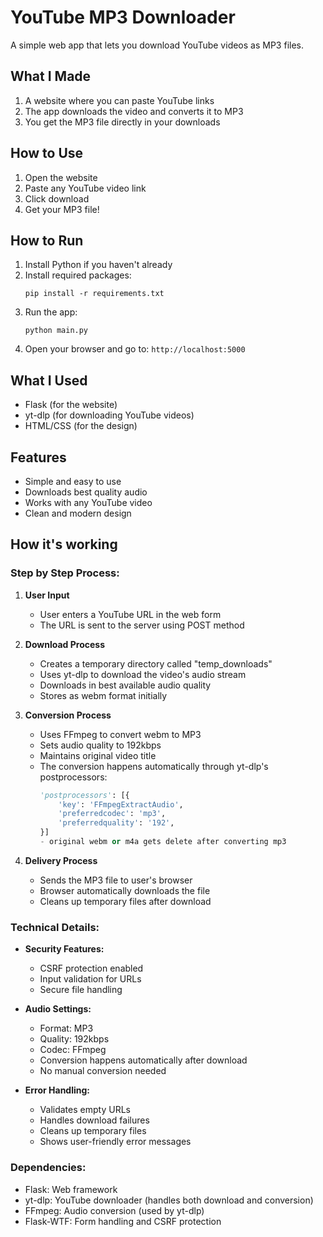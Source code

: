 # YouTube MP3 Downloader

A simple web app that lets you download YouTube videos as MP3 files.

## What I Made

1. A website where you can paste YouTube links
2. The app downloads the video and converts it to MP3
3. You get the MP3 file directly in your downloads

## How to Use

1. Open the website
2. Paste any YouTube video link
3. Click download
4. Get your MP3 file!

## How to Run

1. Install Python if you haven't already
2. Install required packages:
   ```
   pip install -r requirements.txt
   ```
3. Run the app:
   ```
   python main.py
   ```
4. Open your browser and go to: `http://localhost:5000`

## What I Used

- Flask (for the website)
- yt-dlp (for downloading YouTube videos)
- HTML/CSS (for the design)

## Features

- Simple and easy to use
- Downloads best quality audio
- Works with any YouTube video
- Clean and modern design

## How it's working 

### Step by Step Process:

1. **User Input**
   - User enters a YouTube URL in the web form
   - The URL is sent to the server using POST method

2. **Download Process**
   - Creates a temporary directory called "temp_downloads"
   - Uses yt-dlp to download the video's audio stream
   - Downloads in best available audio quality
   - Stores as webm format initially

3. **Conversion Process**
   - Uses FFmpeg to convert webm to MP3
   - Sets audio quality to 192kbps
   - Maintains original video title
   - The conversion happens automatically through yt-dlp's postprocessors:
     ```python
     'postprocessors': [{
         'key': 'FFmpegExtractAudio',
         'preferredcodec': 'mp3',
         'preferredquality': '192',
     }]
     - original webm or m4a gets delete after converting mp3 
     ```

4. **Delivery Process**
   - Sends the MP3 file to user's browser
   - Browser automatically downloads the file
   - Cleans up temporary files after download

### Technical Details:

- **Security Features:**
  - CSRF protection enabled
  - Input validation for URLs
  - Secure file handling

- **Audio Settings:**
  - Format: MP3
  - Quality: 192kbps
  - Codec: FFmpeg
  - Conversion happens automatically after download
  - No manual conversion needed

- **Error Handling:**
  - Validates empty URLs
  - Handles download failures
  - Cleans up temporary files
  - Shows user-friendly error messages

### Dependencies:
- Flask: Web framework
- yt-dlp: YouTube downloader (handles both download and conversion)
- FFmpeg: Audio conversion (used by yt-dlp)
- Flask-WTF: Form handling and CSRF protection 